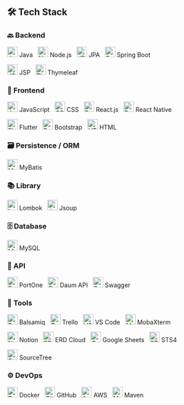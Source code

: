 ## 🛠️ Tech Stack

### 🔙 Backend

<p>
  <img src="https://encrypted-tbn0.gstatic.com/images?q=tbn:ANd9GcTDuVBCxLpZ_cg7a7CogqY9RvFQ5uGXqRglFA&s" width="24" alt="Java" /> Java&nbsp;&nbsp;
  <img src="jsIconGreen.svg" width="24" alt="Node.js" /> Node.js&nbsp;&nbsp;
  <img src="https://velog.velcdn.com/images/iione0116/post/80f895d6-dd5c-4664-b3e5-ba12d51c361e/image.png" width="24" alt="JPA" /> JPA&nbsp;&nbsp;
  <img src="https://images.velog.io/images/devbro/post/e7d5803b-75bd-485d-9989-f8416053073a/spring1.png" width="24" alt="Spring Boot" /> Spring Boot
</p>

<p>
  <img src="%ED%99%94%EB%A9%B4_%EC%BA%A1%EC%B2%98_2025-04-07_112043.png" width="24" alt="JSP" /> JSP&nbsp;&nbsp;
  <img src="https://images.g2crowd.com/uploads/product/image/social_landscape/social_landscape_f0fb427a476a9f323ac6de7ca836180b/thymeleaf.png" width="24" alt="Thymeleaf" /> Thymeleaf
</p>

### 🎨 Frontend

<p>
  <img src="JavaScript-logo.png" width="24" alt="JavaScript" /> JavaScript&nbsp;&nbsp;
  <img src="CSS3_logo_and_wordmark.svg.png" width="24" alt="CSS" /> CSS&nbsp;&nbsp;
  <img src="react.js.png" width="24" alt="React.js" /> React.js&nbsp;&nbsp;
  <img src="https://www.okoone.com/wp-content/uploads/2024/06/React-native-2-logo.png" width="24" alt="React Native" /> React Native
</p>

<p>
  <img src="https://encrypted-tbn0.gstatic.com/images?q=tbn:ANd9GcRBgjfXhLFiTbASWw6Wz6Wz6o3ySlPhHPJdWis8A&s" width="24" alt="Flutter" /> Flutter&nbsp;&nbsp;
  <img src="https://cdn.jsdelivr.net/gh/devicons/devicon/icons/bootstrap/bootstrap-original.svg" width="24" alt="Bootstrap" /> Bootstrap&nbsp;&nbsp;
  <img src="https://images.velog.io/images/hosickk/post/3a467b69-7dee-43e5-9fcb-6eef9ee70694/html_thumbnail.jpeg" width="24" alt="HTML" /> HTML
</p>

### 🗃️ Persistence / ORM

<p>
  <img src="https://avatars.githubusercontent.com/u/1483254?s=200&v=4" width="24" alt="MyBatis" /> MyBatis
</p>

### 📚 Library

<p>
  <img src="https://velog.velcdn.com/images/gloom/post/17bae182-7380-43e0-a45e-fff76b8ba9c7/image.png" width="24" alt="Lombok" /> Lombok&nbsp;&nbsp;
  <img src="https://blog.kakaocdn.net/dn/bl3M2a/btrmZHSeoLP/CKRnZJdCtBChFmNy0XO5i1/img.png" width="24" alt="Jsoup" /> Jsoup
</p>

### 🗄️ Database

<p>
  <img src="https://images.sftcdn.net/images/t_app-icon-m/p/917c77e8-96d1-11e6-8453-00163ed833e7/3780880766/mysql-com-icon.png" width="24" alt="MySQL" /> MySQL
</p>

### 🔗 API

<p>
  <img src="https://s3-us-west-2.amazonaws.com/secure.notion-static.com/5e8b6909-73bc-4aa8-88ab-4c4729315c22/%EC%9B%90%ED%98%95%EB%A1%9C%EA%B3%A0_black.png" width="24" alt="PortOne" /> PortOne&nbsp;&nbsp;
  <img src="https://img1.daumcdn.net/thumb/R750x0/?scode=mtistory2&fname=https%3A%2F%2Fblog.kakaocdn.net%2Fdn%2FdlvLrL%2Fbtsq2hVxb9D%2Fw60Klbnn58P75jaZpktFuK%2Fimg.jpg" width="24" alt="Daum API" /> Daum API&nbsp;&nbsp;
  <img src="https://upload.wikimedia.org/wikipedia/commons/a/ab/Swagger-logo.png" width="24" alt="Swagger" /> Swagger
</p>

### 🧰 Tools

<p>
  <img src="https://www.evernote.design/assets/images/balsamiq.jpg" width="24" alt="Balsamiq" /> Balsamiq&nbsp;&nbsp;
  <img src="https://is1-ssl.mzstatic.com/image/thumb/Purple211/v4/33/31/cf/3331cf39-0502-1d4a-97ad-48ebe51e8287/AppIcon-0-0-1x_U007epad-0-1-85-220.png" width="24" alt="Trello" /> Trello&nbsp;&nbsp;
  <img src="https://encrypted-tbn0.gstatic.com/images?q=tbn:ANd9GcQSf2gBC8TjjdemmOHrR5FYxYyQcfFzdDqthA&s" width="24" alt="VS Code" /> VS Code&nbsp;&nbsp;
  <img src="https://velog.velcdn.com/images/m_moon_c/post/aa298c26-19f9-454d-8e7f-70557f7098e6/image.jpg" width="24" alt="MobaXterm" /> MobaXterm
</p>

<p>
  <img src="https://d2uleea4buiacg.cloudfront.net/files/e3d/e3df8a31b0eadd0754e52a2933c656a6beae60642bc497af09a0077f356ee7a9.m.png" width="24" alt="Notion" /> Notion&nbsp;&nbsp;
  <img src="https://blog.kakaocdn.net/dn/unW26/btrPSZYKyc6/BCKH21EKO8ms93kUHFK7I0/img.png" width="24" alt="ERD Cloud" /> ERD Cloud&nbsp;&nbsp;
  <img src="https://img1.daumcdn.net/thumb/R720x0.q80/?scode=mtistory2&fname=https%3A%2F%2Ft1.daumcdn.net%2Fcfile%2Ftistory%2F99746C4E5C6578672A" width="24" alt="Google Sheets" /> Google Sheets&nbsp;&nbsp;
  <img src="https://encrypted-tbn0.gstatic.com/images?q=tbn:ANd9GcRRtQyXi1necbFlJOetK3_3MHaLeHDGZ-C3pw&s" width="24" alt="STS4" /> STS4
</p>

<p>
  <img src="https://blog.kakaocdn.net/dn/bSIRxu/btri1dtdJ3q/nCoc9kUxUfe1OkGT1jWsb0/img.jpg" width="24" alt="SourceTree" /> SourceTree
</p>

### ⚙️ DevOps

<p>
  <img src="https://img1.daumcdn.net/thumb/R800x0/?scode=mtistory2&fname=https%3A%2F%2Ft1.daumcdn.net%2Fcfile%2Ftistory%2F9981E6375B8CF0802A" width="24" alt="Docker" /> Docker&nbsp;&nbsp;
  <img src="https://cdn.prod.website-files.com/5f10ed4b2ae6bc09c03f5d7a/64959d5f65a257fb51a4259c_github.png" width="24" alt="GitHub" /> GitHub&nbsp;&nbsp;
  <img src="https://d2uleea4buiacg.cloudfront.net/files/454/454aa1d7cb904f0b8626872a754702fba51fbdf592eb74910ddafc010a94dee3.m.png" width="24" alt="AWS" /> AWS&nbsp;&nbsp;
  <img src="https://miro.medium.com/v2/resize:fit:450/1*kbSGIVukG6lL7JtAa9wiDA.png" width="24" alt="Maven" /> Maven
</p>
